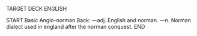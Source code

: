 TARGET DECK
ENGLISH

START
Basic
Anglo-norman
Back: —adj. English and norman. —n. Norman dialect used in england after the norman conquest.
END
